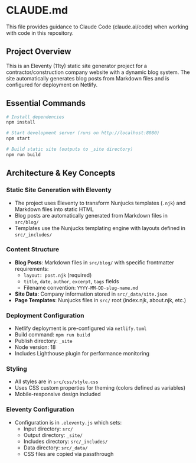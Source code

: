 # CLAUDE.md

This file provides guidance to Claude Code (claude.ai/code) when working with code in this repository.

## Project Overview

This is an Eleventy (11ty) static site generator project for a contractor/construction company website with a dynamic blog system. The site automatically generates blog posts from Markdown files and is configured for deployment on Netlify.

## Essential Commands

```bash
# Install dependencies
npm install

# Start development server (runs on http://localhost:8080)
npm start

# Build static site (outputs to _site directory)
npm run build
```

## Architecture & Key Concepts

### Static Site Generation with Eleventy
- The project uses Eleventy to transform Nunjucks templates (`.njk`) and Markdown files into static HTML
- Blog posts are automatically generated from Markdown files in `src/blog/`
- Templates use the Nunjucks templating engine with layouts defined in `src/_includes/`

### Content Structure
- **Blog Posts**: Markdown files in `src/blog/` with specific frontmatter requirements:
  - `layout: post.njk` (required)
  - `title`, `date`, `author`, `excerpt`, `tags` fields
  - Filename convention: `YYYY-MM-DD-slug-name.md`
- **Site Data**: Company information stored in `src/_data/site.json`
- **Page Templates**: Nunjucks files in `src/` root (index.njk, about.njk, etc.)

### Deployment Configuration
- Netlify deployment is pre-configured via `netlify.toml`
- Build command: `npm run build`
- Publish directory: `_site`
- Node version: 18
- Includes Lighthouse plugin for performance monitoring

### Styling
- All styles are in `src/css/style.css`
- Uses CSS custom properties for theming (colors defined as variables)
- Mobile-responsive design included

### Eleventy Configuration
- Configuration is in `.eleventy.js` which sets:
  - Input directory: `src/`
  - Output directory: `_site/`
  - Includes directory: `src/_includes/`
  - Data directory: `src/_data/`
  - CSS files are copied via passthrough